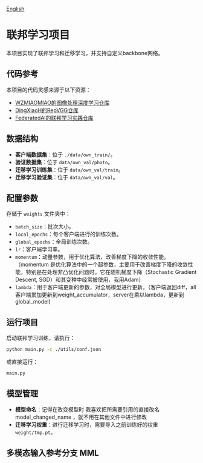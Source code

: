 [English](readme.md)
# 联邦学习项目

本项目实现了联邦学习和迁移学习，并支持自定义backbone网络。

## 代码参考
本项目的代码灵感来源于以下资源：
- [WZMIAOMIAO的图像处理深度学习仓库](https://github.com/WZMIAOMIAO/deep-learning-for-image-processing/tree/master)
- [DingXiaoH的RepVGG仓库](https://github.com/DingXiaoH/RepVGG)
- [FederatedAI的联邦学习实践仓库](https://github.com/FederatedAI/Practicing-Federated-Learning/tree/main/chapter03_Python_image_classification)

## 数据结构
- **客户端数据集**：位于 `./data/own_train/`。
- **验证数据集**：位于 `data/own_val/photo`。
- **迁移学习训练集**：位于 `data/own_val/train`。
- **迁移学习验证集**：位于 `data/own_val/val`。

## 配置参数
存储于 `weights` 文件夹中：
- `batch_size`：批次大小。
- `local_epochs`：每个客户端进行的训练次数。
- `global_epochs`：全局训练次数。
- `lr`：客户端学习率。
- `momentum`：动量参数，用于优化算法，改善梯度下降的收敛性能。（momentum 是优化算法中的一个超参数，主要用于改善梯度下降的收敛性能，特别是在处理非凸优化问题时。它在随机梯度下降（Stochastic Gradient Descent, SGD）和其变种中经常被使用，我用Adam）
- `lambda`：用于客户端更新的参数，对全局模型进行更新。（客户端返回diff，all客户端累加更新到weight_accumulator，server在乘以lambda，更新到global_model)  

## 运行项目
启动联邦学习训练，请执行：
```bash
python main.py -c ./utils/conf.json
```
或直接运行：
```bash
main.py
```

## 模型管理
- **模型命名**：记得在改变模型时 我喜欢把所需要引用的直接改名 model_changed_name ，就不用在其他文件中进行修改  
- **迁移学习权重**：进行迁移学习时，需要导入之前训练好的权重 `weight/tmp.pt`。

## 多模态输入参考分支 MML
